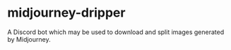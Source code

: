 # midjourney-dripper
A Discord bot which may be used to download and split images generated by Midjourney.
